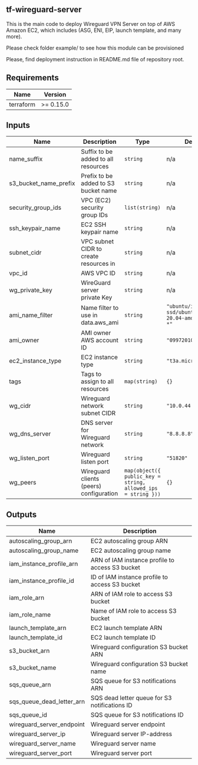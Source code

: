 ## tf-wireguard-server  
This is the main code to deploy Wireguard VPN Server on top of AWS Amazon EC2, which includes
(ASG, ENI, EIP, launch template, and many more).

Please check folder example/ to see how this module can be provisioned

Please, find deployment instruction in README.md file of repository root.

## Requirements

| Name | Version |
|------|---------|
| terraform | >= 0.15.0 |

## Inputs

| Name | Description | Type | Default | Required |
|------|-------------|------|---------|:--------:|
| name\_suffix | Suffix to be added to all resources | `string` | n/a | yes |
| s3\_bucket\_name\_prefix | Prefix to be added to S3 bucket name | `string` | n/a | yes |
| security\_group\_ids | VPC (EC2) security group IDs | `list(string)` | n/a | yes |
| ssh\_keypair\_name | EC2 SSH keypair name | `string` | n/a | yes |
| subnet\_cidr | VPC subnet CIDR to create resources in | `string` | n/a | yes |
| vpc\_id | AWS VPC ID | `string` | n/a | yes |
| wg\_private\_key | WireGuard server private Key | `string` | n/a | yes |
| ami\_name\_filter | Name filter to use in data.aws\_ami | `string` | `"ubuntu/images/hvm-ssd/ubuntu-focal-20.04-amd64-server-*"` | no |
| ami\_owner | AMI owner AWS account ID | `string` | `"099720109477"` | no |
| ec2\_instance\_type | EC2 instance type | `string` | `"t3a.micro"` | no |
| tags | Tags to assign to all resources | `map(string)` | `{}` | no |
| wg\_cidr | Wireguard network subnet CIDR | `string` | `"10.0.44.0/24"` | no |
| wg\_dns\_server | DNS server for Wireguard network | `string` | `"8.8.8.8"` | no |
| wg\_listen\_port | Wireguard listen port | `string` | `"51820"` | no |
| wg\_peers | Wireguard clients (peers) configuration | `map(object({ public_key = string, allowed_ips = string }))` | `{}` | no |

## Outputs

| Name | Description |
|------|-------------|
| autoscaling\_group\_arn | EC2 autoscaling group ARN |
| autoscaling\_group\_name | EC2 autoscaling group name |
| iam\_instance\_profile\_arn | ARN of IAM instance profile to access S3 bucket |
| iam\_instance\_profile\_id | ID of IAM instance profile to access S3 bucket |
| iam\_role\_arn | ARN of IAM role to access S3 bucket |
| iam\_role\_name | Name of IAM role to access S3 bucket |
| launch\_template\_arn | EC2 launch template ARN |
| launch\_template\_id | EC2 launch template ID |
| s3\_bucket\_arn | Wireguard configuration S3 bucket ARN |
| s3\_bucket\_name | Wireguard configuration S3 bucket name |
| sqs\_queue\_arn | SQS queue for S3 notifications ARN |
| sqs\_queue\_dead\_letter\_arn | SQS dead letter queue for S3 notifications ID |
| sqs\_queue\_id | SQS queue for S3 notifications ID |
| wireguard\_server\_endpoint | Wireguard server endpoint |
| wireguard\_server\_ip | Wireguard server IP-address |
| wireguard\_server\_name | Wireguard server name |
| wireguard\_server\_port | Wireguard server port |

